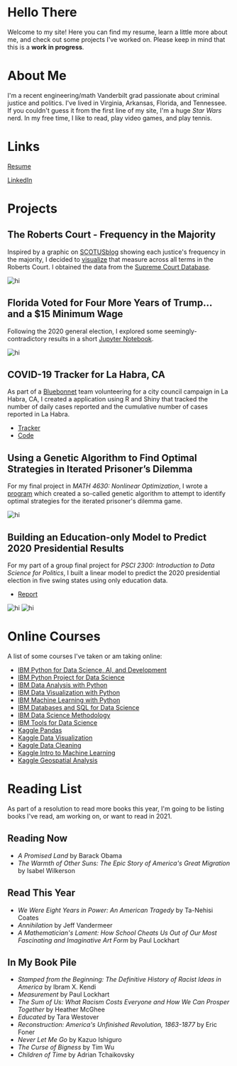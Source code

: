# Hello There
Welcome to my site! Here you can find my resume, learn a little more about me, and check out some projects I've worked on. Please keep in mind that this is a **work in progress**.

# About Me

I'm a recent engineering/math Vanderbilt grad passionate about criminal justice and politics. I've lived in Virginia, Arkansas, Florida, and Tennessee. If you couldn't guess it from the first line of my site, I'm a huge *Star Wars* nerd. In my free time, I like to read, play video games, and play tennis.

# Links

[Resume](https://github.com/devinjbarkey/devinjbarkey.github.io/blob/main/Devin%20Barkey%20Resume.pdf)

[LinkedIn](www.linkedin.com/in/devin-barkey-844295147)

# Projects

## The Roberts Court - Frequency in the Majority
Inspired by a graphic on [SCOTUSblog](https://www.scotusblog.com/) showing each justice's frequency in the majority, I decided to [visualize](https://nbviewer.jupyter.org/github/devinjbarkey/devinjbarkey.github.io/blob/main/The%20Roberts%20Court/The%20Roberts%20Court%20-%20Majority%20Frequency.ipynb) that measure across all terms in the Roberts Court. I obtained the data from the [Supreme Court Database](http://supremecourtdatabase.org/index.php).

<img src="Images/roberts_majority.png" alt="hi" class="inline"/>

## Florida Voted for Four More Years of Trump... and a $15 Minimum Wage
Following the 2020 general election, I explored some seemingly-contradictory results in a short [Jupyter Notebook](https://nbviewer.jupyter.org/github/devinjbarkey/devinjbarkey.github.io/blob/main/FL2020.ipynb).

<img src="Images/cluster_scatterplot.png" alt="hi" class="inline"/>

## COVID-19 Tracker for La Habra, CA
As part of a [Bluebonnet](https://www.bluebonnetdata.org/) team volunteering for a city council campaign in La Habra, CA, I created a application using R and Shiny that tracked the number of daily cases reported and the cumulative number of cases reported in La Habra.
- [Tracker](https://devinbarkey.shinyapps.io/pc_for_la_habra/)
- [Code](https://github.com/devinjbarkey/devinjbarkey.github.io/blob/main/PC%20for%20La%20Habra/app.R)

## Using a Genetic Algorithm to Find Optimal Strategies in Iterated Prisoner’s Dilemma
For my final project in *MATH 4630: Nonlinear Optimization*, I wrote a [program](https://github.com/devinjbarkey/devinjbarkey.github.io/tree/main/MATH%204630%20Project) which created a so-called genetic algorithm to attempt to identify optimal strategies for the iterated prisoner's dilemma game.

<img src="Images/Figure_2.png" alt="hi" class="inline"/>

## Building an Education-only Model to Predict 2020 Presidential Results
For my part of a group final project for *PSCI 2300: Introduction to Data Science for Politics*, I built a linear model to predict the 2020 presidential election in five swing states using only education data.
- [Report](https://github.com/devinjbarkey/devinjbarkey.github.io/blob/main/PSCI_2300_Final_Project.pdf)

<img src="Images/PA 2016.png" alt="hi" class="inline"/>
<img src="Images/PA Pred 2020.png" alt="hi" class="inline"/>

# Online Courses
A list of some courses I've taken or am taking online:
- [IBM Python for Data Science, AI, and Development](https://www.coursera.org/account/accomplishments/verify/PFAXD3UBCZTE)
- [IBM Python Project for Data Science](https://www.coursera.org/account/accomplishments/verify/ERHUZ6PMKQZW)
- [IBM Data Analysis with Python](https://www.coursera.org/account/accomplishments/verify/9PRDJ4LZCJR3)
- [IBM Data Visualization with Python](https://www.coursera.org/account/accomplishments/verify/X3W67W7BCPAP)
- [IBM Machine Learning with Python](https://www.coursera.org/account/accomplishments/verify/NQX8MJKMWXWJ)
- [IBM Databases and SQL for Data Science](https://www.coursera.org/account/accomplishments/verify/6EE86UK5DGF2)
- [IBM Data Science Methodology](https://www.coursera.org/account/accomplishments/verify/APPKMHNVGQRA)
- [IBM Tools for Data Science](https://www.coursera.org/account/accomplishments/verify/P22DD9SHFGDW)
- [Kaggle Pandas](https://www.kaggle.com/learn/certification/devinbarkey/pandas)
- [Kaggle Data Visualization](https://www.kaggle.com/learn/certification/devinbarkey/data-visualization)
- [Kaggle Data Cleaning](https://www.kaggle.com/learn/certification/devinbarkey/data-cleaning)
- [Kaggle Intro to Machine Learning](https://www.kaggle.com/learn/certification/devinbarkey/intro-to-machine-learning)
- [Kaggle Geospatial Analysis](https://www.kaggle.com/learn/certification/devinbarkey/geospatial-analysis)

# Reading List
As part of a resolution to read more books this year, I'm going to be listing books I've read, am working on, or want to read in 2021.

## Reading Now
- *A Promised Land* by Barack Obama
- *The Warmth of Other Suns: The Epic Story of America's Great Migration* by Isabel Wilkerson

## Read This Year
- *We Were Eight Years in Power: An American Tragedy* by Ta-Nehisi Coates
- *Annihilation* by Jeff Vandermeer
- *A Mathematician's Lament: How School Cheats Us Out of Our Most Fascinating and Imaginative Art Form* by Paul Lockhart

## In My Book Pile
- *Stamped from the Beginning: The Definitive History of Racist Ideas in America* by Ibram X. Kendi
- *Measurement* by Paul Lockhart
- *The Sum of Us: What Racism Costs Everyone and How We Can Prosper Together* by Heather McGhee
- *Educated* by Tara Westover
- *Reconstruction: America's Unfinished Revolution, 1863-1877* by Eric Foner
- *Never Let Me Go* by Kazuo Ishiguro
- *The Curse of Bigness* by Tim Wu
- *Children of Time* by Adrian Tchaikovsky

